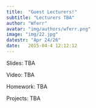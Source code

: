 ```yaml
---
title:  "Guest Lecturers!"
subtitle: "Lecturers TBA"
author: "Wferr"
avatar: "img/authors/wferr.png"
image: "img/22.jpg"
datestr: "Apr 24/26"
date:   2015-04-4 12:12:12
---
```


Slides: TBA

Video: TBA

Homework: TBA

Projects: TBA
